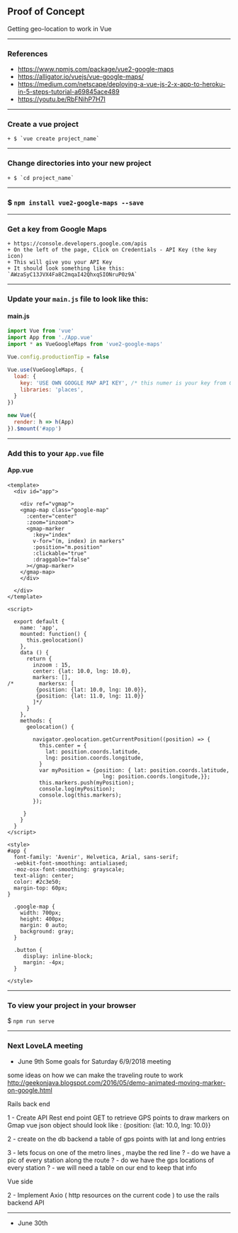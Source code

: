 ## Proof of Concept
Getting geo-location to work in Vue 

---

### References
+ https://www.npmjs.com/package/vue2-google-maps
+ https://alligator.io/vuejs/vue-google-maps/  
+ https://medium.com/netscape/deploying-a-vue-js-2-x-app-to-heroku-in-5-steps-tutorial-a69845ace489  
+ https://youtu.be/RbFNihP7H7I

---

### Create a vue project  
    + $ `vue create project_name`

---

### Change directories into your new project  
    + $ `cd project_name`

---

### $ `npm install vue2-google-maps --save`

---

### Get a key from Google Maps
    + https://console.developers.google.com/apis
    + On the left of the page, Click on Credentials - API Key (the key icon)
    + This will give you your API Key
    + It should look something like this: `AWzaSyC13JVX4Fa8C2mqaI42QhxqSIONruP0z9A`

---

### Update your `main.js` file to look like this:

#### main.js
```js
import Vue from 'vue'
import App from './App.vue'
import * as VueGoogleMaps from 'vue2-google-maps'

Vue.config.productionTip = false

Vue.use(VueGoogleMaps, {
  load: {
    key: 'USE OWN GOOGLE MAP API KEY', /* this numer is your key from Google you just got */
    libraries: 'places',
  }
})

new Vue({
  render: h => h(App)
}).$mount('#app')
```

---

###  Add this to your `App.vue` file

#### App.vue
```vue
<template>
  <div id="app">

    <div ref="vgmap">
    <gmap-map class="google-map"
      :center="center"
      :zoom="inzoom">
      <gmap-marker
        :key="index"
        v-for="(m, index) in markers"
        :position="m.position"
        :clickable="true"
        :draggable="false"
      ></gmap-marker>
    </gmap-map>
    </div>

  </div>
</template>

<script>

  export default {
    name: 'app',
    mounted: function() {
      this.geolocation()
    },
    data () {
      return {
        inzoom : 15,
        center: {lat: 10.0, lng: 10.0},
        markers: [],
/*        markersx: [
         {position: {lat: 10.0, lng: 10.0}},
         {position: {lat: 11.0, lng: 11.0}}
        ]*/
      }
    },
    methods: {
      geolocation() {

        navigator.geolocation.getCurrentPosition((position) => {
          this.center = {
            lat: position.coords.latitude,
            lng: position.coords.longitude,
          }
          var myPosition = {position: { lat: position.coords.latitude,
                              lng: position.coords.longitude,}};
          this.markers.push(myPosition);
          console.log(myPosition);
          console.log(this.markers);
        });

     }
    }
  }
</script>

<style>
#app {
  font-family: 'Avenir', Helvetica, Arial, sans-serif;
  -webkit-font-smoothing: antialiased;
  -moz-osx-font-smoothing: grayscale;
  text-align: center;
  color: #2c3e50;
  margin-top: 60px;
}

  .google-map {
    width: 700px;
    height: 400px;
    margin: 0 auto;
    background: gray;
  }

  .button {
     display: inline-block;
     margin: -4px;
  }

</style>

```

---

### To view your project in your browser
$ `npm run serve`

---

### Next LoveLA meeting
+ June 9th
Some goals for Saturday 6/9/2018  meeting 

some ideas on how we can make the 
traveling route to work 
http://geekonjava.blogspot.com/2016/05/demo-animated-moving-marker-on-google.html

Rails back end 

1 - Create API Rest end point 
    GET to retrieve GPS points to draw markers on Gmap vue 
	json object should look like :
	{position: {lat: 10.0, lng: 10.0}}
	
2 - create on the db backend a table of gps points with lat and long entries 

3 - lets focus on one of the metro lines , maybe the red line ? 
     - do we have a pic of every station along the route ? 
     - do we have the gps locations of every station  ? 
     - we will need a table on our end to keep that info 
	 

Vue side 

2 - Implement Axio ( http resources on the current code )
    to use the rails backend API 
	
---
+ June 30th

